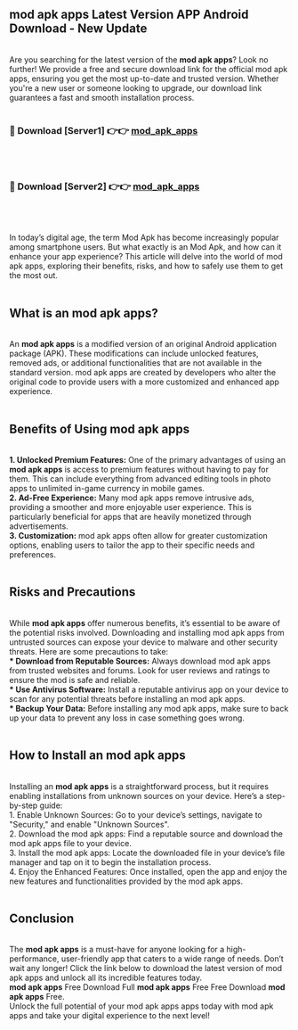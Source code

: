 ## mod apk apps Latest Version APP Android Download - New Update
<br>
Are you searching for the latest version of the <strong>mod apk apps</strong>? Look no further! We provide a free and secure download link for the official mod apk apps, ensuring you get the most up-to-date and trusted version. Whether you're a new user or someone looking to upgrade, our download link guarantees a fast and smooth installation process.
<br>
<br>
<h3>🔴 Download [Server1] 👉👉 <a href="https://modyolo.store/mod+apk+apps">mod_apk_apps</a></h3><br>
<br>
<h3>🔴 Download [Server2] 👉👉 <a href="https://modyolo.store/mod+apk+apps">mod_apk_apps</a></h3><br>
<br>
<br>
In today’s digital age, the term Mod Apk has become increasingly popular among smartphone users. But what exactly is an Mod Apk, and how can it enhance your app experience? This article will delve into the world of mod apk apps, exploring their benefits, risks, and how to safely use them to get the most out.
<br>
<br>
<h2>What is an mod apk apps?</h2>
<br>
An <strong>mod apk apps</strong> is a modified version of an original Android application package (APK). These modifications can include unlocked features, removed ads, or additional functionalities that are not available in the standard version. mod apk apps are created by developers who alter the original code to provide users with a more customized and enhanced app experience.
<br>
<br>
<h2>Benefits of Using mod apk apps</h2>
<br>
<strong> 1. Unlocked Premium Features:</strong> One of the primary advantages of using an <strong>mod apk apps</strong> is access to premium features without having to pay for them. This can include everything from advanced editing tools in photo apps to unlimited in-game currency in mobile games.
<br>
<strong> 2. Ad-Free Experience:</strong> Many mod apk apps remove intrusive ads, providing a smoother and more enjoyable user experience. This is particularly beneficial for apps that are heavily monetized through advertisements.
<br>
<strong> 3. Customization:</strong> mod apk apps often allow for greater customization options, enabling users to tailor the app to their specific needs and preferences.
<br>
<br>
<h2>Risks and Precautions</h2>
<br>
While <strong>mod apk apps</strong> offer numerous benefits, it’s essential to be aware of the potential risks involved. Downloading and installing mod apk apps from untrusted sources can expose your device to malware and other security threats. Here are some precautions to take:
<br>
<strong> * Download from Reputable Sources:</strong> Always download mod apk apps from trusted websites and forums. Look for user reviews and ratings to ensure the mod is safe and reliable.
<br>
<strong> * Use Antivirus Software:</strong> Install a reputable antivirus app on your device to scan for any potential threats before installing an mod apk apps.
<br>
<strong> * Backup Your Data:</strong> Before installing any mod apk apps, make sure to back up your data to prevent any loss in case something goes wrong.
<br>
<br>
<h2>How to Install an mod apk apps</h2>
<br>
Installing an <strong>mod apk apps</strong> is a straightforward process, but it requires enabling installations from unknown sources on your device. Here’s a step-by-step guide:
<br>
 1. Enable Unknown Sources: Go to your device’s settings, navigate to "Security," and enable "Unknown Sources".
<br>
 2. Download the mod apk apps: Find a reputable source and download the mod apk apps file to your device.
<br>
 3. Install the mod apk apps: Locate the downloaded file in your device’s file manager and tap on it to begin the installation process.
<br>
 4. Enjoy the Enhanced Features: Once installed, open the app and enjoy the new features and functionalities provided by the mod apk apps.
<br>
<br>
<h2><strong>Conclusion</strong></h2>
<br>
The <strong>mod apk apps</strong> is a must-have for anyone looking for a high-performance, user-friendly app that caters to a wide range of needs. Don’t wait any longer! Click the link below to download the latest version of mod apk apps and unlock all its incredible features today.
<br>
<strong>mod apk apps</strong> Free Download Full <strong>mod apk apps</strong> Free Free Download <strong>mod apk apps</strong> Free.
<br>
Unlock the full potential of your mod apk apps apps today with mod apk apps and take your digital experience to the next level!